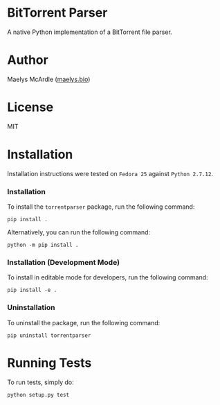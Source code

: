# BitTorrent Parser
A native Python implementation of a BitTorrent file parser.

# Author
Maelys McArdle ([maelys.bio](http://maelys.bio))

# License
MIT

# Installation

Installation instructions were tested on `Fedora 25` against `Python 2.7.12`.

### Installation

To install the `torrentparser` package, run the following command:

    pip install .
    
Alternatively, you can run the following command:

    python -m pip install .
    
### Installation (Development Mode)

To install in editable mode for developers, run the following command:
    
    pip install -e .
    
### Uninstallation
To uninstall the package, run the following command:

    pip uninstall torrentparser

# Running Tests

To run tests, simply do:

    python setup.py test
